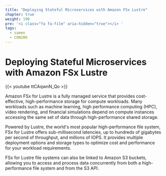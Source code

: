 ```yaml
---
title: "Deploying Stateful Microservices with Amazon FSx Lustre"
chapter: true
weight: 190
pre: '<i class="fa fa-film" aria-hidden="true"></i> '
tags:
  - samen
  - CON206
---
```


# Deploying Stateful Microservices with Amazon FSx Lustre

{{< youtube ttCAqwnN_Qo >}}

Amazon FSx for Lustre is a fully managed service that provides cost-effective, high-performance storage for compute workloads. Many workloads such as machine learning, high performance computing (HPC), video rendering, and financial simulations depend on compute instances accessing the same set of data through high-performance shared storage.

Powered by Lustre, the world's most popular high-performance file system, FSx for Lustre offers sub-millisecond latencies, up to hundreds of gigabytes per second of throughput, and millions of IOPS. It provides multiple deployment options and storage types to optimize cost and performance for your workload requirements.

FSx for Lustre file systems can also be linked to Amazon S3 buckets, allowing you to access and process data concurrently from both a high-performance file system and from the S3 API.
